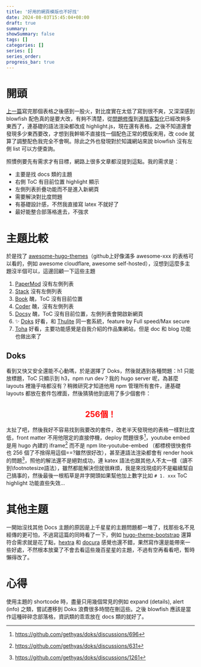 ```yaml
---
title: '好用的網頁模版也不好找'
date: 2024-08-03T15:45:04+08:00
draft: true
summary: 
showSummary: false
tags: []
categories: []
series: []
series_order: 
progress_bar: true
---
```


# 開頭
[上一篇](/posts/20240730/)寫完那個表格之後感到一股火，對比度實在太低了寫到很不爽，又深深感到 blowfish 配色真的是要大改，有夠不清楚，從[問題修復](/hugo-blowfish-fix/)到[進階客製化](/hugo-blowfish-features/)已經改夠多東西了，連基礎的語法渲染都改成 highlight.js，現在還有表格，之後不知道還會發現多少東西要改，才想到我幹嘛不直接找一個配色正常的模版來用，改 code 就算了調整配色我完全不會啊。除此之外也發現對於知識網站來說 blowfish 沒有左側 list 可以方便查詢。

照慣例要先有需求才有目標，網路上很多文章都沒提到這點。我的需求是：
- 主要是找 docs 類的主題
- 右側 ToC 有目前位置 highlight 顯示
- 左側列表折疊功能而不是進入新網頁
- 需要解決對比度問題
- 有基礎設計感，不然我直接寫 latex 不就好了
- 最好能整合部落格進去，不強求

# 主題比較
於是找了 [awesome-hugo-themes](https://github.com/QIN2DIM/awesome-hugo-themes)（github上好像滿多 awesome-xxx 的表格可以看的，例如 awesome cloudflare, awesome self-hosted），沒想到這麼多主題沒半個可以，這邊回顧一下這些主題

1. [PaperMod](https://github.com/adityatelange/hugo-PaperMod) 沒有左側列表
2. [Stack](https://github.com/CaiJimmy/hugo-theme-stack) 沒有左側列表
3. [Book](https://github.com/alex-shpak/hugo-book) 醜，ToC 沒有目前位置
4. [Coder](https://github.com/luizdepra/hugo-coder) 醜，沒有左側列表
5. [Docsy](https://github.com/google/docsy) 醜，ToC 沒有目前位置，左側列表會開啟新網頁
6. ✨ [Doks](https://github.com/gethyas/doks) 好看，和 [Thulite](https://thulite.io/) 同一套系統，feature by Full speed/Max secure
7. [Toha](https://github.com/hugo-toha/toha) 好看，主要功能感覺是自我介紹的作品集網站，但是 doc 和 blog 功能也做出來了

## Doks
看到又快又安全還能不心動嗎，於是選擇了 Doks，然後就遇到各種問題：h1 只能放標題，ToC 只顯示到 h3，npm run dev？我的 hugo server 呢，為甚麼 layouts 裡幾乎啥都沒有？稍微研究才知道他用 npm 管理所有套件，連基礎 layouts 都放在套件包裡面，然後猜猜他到底用了多少個套件：

<h2 style="color:red; text-align: center;">256個！ </h2>

太扯了吧，然後我好不容易找到我要改的套件，改老半天發現他的表格一樣對比度低，front matter 不用他限定的直接停機，deploy 問題很多[^1]，youtube embed 是用 hugo 內建的 iframe[^3] 而不是 npm lite-youtube-embed （都標榜很快套件也 256 個了不捨得用這個==?雖然很好改），甚至連語法渲染都會有 render hook 的問題[^2]，照他的解法還不是絕對成功，連 katex 語法也跟其他人不太一樣（讀不到\footnotesize語法），雖然都能解決但就很麻煩，我是來找現成的不是繼續幫自己搞事的，然後最後一根稻草是井字開頭如果幫他加上數字比如 `# 1. xxx` ToC highlight 功能直些失效...

[^1]: https://github.com/gethyas/doks/discussions/696
[^2]: https://github.com/gethyas/doks/discussions/1261
[^3]: https://github.com/gethyas/doks/discussions/631

# 其他主題
一開始沒找其他 Docs 主題的原因是上千星星的主題問題都一堆了，找那些名不見經傳的更可怕，不過寫這篇的同時看了一下，例如 [hugo-theme-bootstrap](https://github.com/razonyang/hugo-theme-bootstrap) 還算符合需求就是花了點，[hextra](https://github.com/imfing/hextra) 和 [docura](https://github.com/docura/docura) 感覺也還不錯，果然寫作還是能帶來一些好處，不然根本放棄了不會去看這些幾百星星的主題，不過有空再看看吧，暫時懶得改了。

# 心得
使用主題的 shortcode 時，盡量只用幾個常見的例如 expand (details), alert (info) 之類，嘗試遷移到 Doks 浪費很多時間在刪這些。之後 blowfish 應該是當作這種碎碎念部落格，資訊類的乖乖放在 docs 類的就好了。